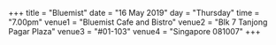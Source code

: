 +++
title = "Bluemist"
date = "16 May 2019"
day = "Thursday"
time = "7.00pm"
venue1 = "Bluemist Cafe and Bistro"
venue2 = "Blk 7 Tanjong Pagar Plaza"
venue3 = "#01-103"
venue4 = "Singapore 081007"
+++

